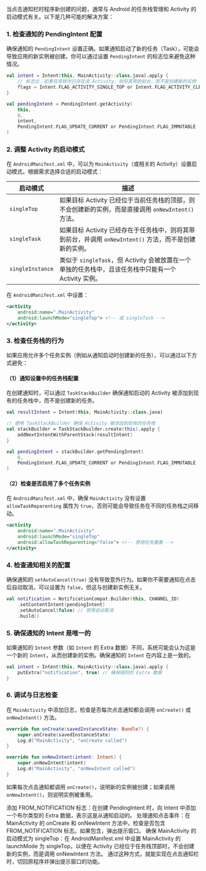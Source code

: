 当点击通知栏时程序新创建的问题，通常与 Android 的任务栈管理和 Activity 的启动模式有关。以下是几种可能的解决方案：

### 1. **检查通知的 PendingIntent 配置**

确保通知的 `PendingIntent` 设置正确。如果通知启动了新的任务（Task），可能会导致应用的新实例被创建。你可以通过设置 `PendingIntent` 的标志位来避免这种情况。

```kotlin
val intent = Intent(this, MainActivity::class.java).apply {
    // 标志位：如果任务栈中已存在该 Activity，则将其带到前台，而不是创建新的实例
    flags = Intent.FLAG_ACTIVITY_SINGLE_TOP or Intent.FLAG_ACTIVITY_CLEAR_TOP
}

val pendingIntent = PendingIntent.getActivity(
    this,
    0,
    intent,
    PendingIntent.FLAG_UPDATE_CURRENT or PendingIntent.FLAG_IMMUTABLE
)
```

### 2. **调整 Activity 的启动模式**

在 `AndroidManifest.xml` 中，可以为 `MainActivity`（或相关的 Activity）设置启动模式。根据需求选择合适的启动模式：

| 启动模式                          | 描述                                                                                   |
|-----------------------------------|---------------------------------------------------------------------------------------|
| `singleTop`                       | 如果目标 Activity 已经位于当前任务栈的顶部，则不会创建新的实例，而是直接调用 `onNewIntent()` 方法。 |
| `singleTask`                      | 如果目标 Activity 已经存在于任务栈中，则将其带到前台，并调用 `onNewIntent()` 方法，而不是创建新的实例。 |
| `singleInstance`                  | 类似于 `singleTask`，但 Activity 会被放置在一个单独的任务栈中，且该任务栈中只能有一个 Activity 实例。 |

在 `AndroidManifest.xml` 中设置：

```xml
<activity
    android:name=".MainActivity"
    android:launchMode="singleTop"> <!-- 或 singleTask -->
</activity>
```

### 3. **检查任务栈的行为**

如果应用允许多个任务实例（例如从通知启动时创建新的任务），可以通过以下方式避免：

#### （1）通知设置中的任务栈配置

在创建通知时，可以通过 `TaskStackBuilder` 确保通知启动的 Activity 被添加到现有的任务栈中，而不是创建新的任务。

```kotlin
val resultIntent = Intent(this, MainActivity::class.java)

// 使用 TaskStackBuilder 确保 Activity 被添加到现有的任务栈
val stackBuilder = TaskStackBuilder.create(this).apply {
    addNextIntentWithParentStack(resultIntent)
}

val pendingIntent = stackBuilder.getPendingIntent(
    0,
    PendingIntent.FLAG_UPDATE_CURRENT or PendingIntent.FLAG_IMMUTABLE
)
```

#### （2）检查是否启用了多个任务实例

在 `AndroidManifest.xml` 中，确保 `MainActivity` 没有设置 `allowTaskReparenting` 属性为 `true`，否则可能会导致任务在不同的任务栈之间移动。

```xml
<activity
    android:name=".MainActivity"
    android:launchMode="singleTop"
    android:allowTaskReparenting="false"> <!-- 禁用任务重置 -->
</activity>
```

### 4. **检查通知相关的配置**

确保通知的 `setAutoCancel(true)` 没有导致意外行为。如果你不需要通知在点击后自动取消，可以设置为 `false`，但这与创建新实例无关。

```kotlin
val notification = NotificationCompat.Builder(this, CHANNEL_ID)
    .setContentIntent(pendingIntent)
    .setAutoCancel(false) // 禁用自动取消
    .build()
```

### 5. **确保通知的 Intent 是唯一的**

如果通知的 `Intent` 参数（如 `Intent` 的 Extra 数据）不同，系统可能会认为这是一个新的 `Intent`，从而创建新的实例。确保通知的 `Intent` 在内容上是一致的。

```kotlin
val intent = Intent(this, MainActivity::class.java).apply {
    putExtra("notification", true) // 确保相同的 Extra 数据
}
```

### 6. **调试与日志检查**

在 `MainActivity` 中添加日志，检查是否每次点击通知都会调用 `onCreate()` 或 `onNewIntent()` 方法。

```kotlin
override fun onCreate(savedInstanceState: Bundle?) {
    super.onCreate(savedInstanceState)
    Log.d("MainActivity", "onCreate called")
}

override fun onNewIntent(intent: Intent) {
    super.onNewIntent(intent)
    Log.d("MainActivity", "onNewIntent called")
}
```

如果每次点击通知都调用 `onCreate()`，说明新的实例被创建；如果调用 `onNewIntent()`，则说明实例被重用。




添加 FROM_NOTIFICATION 标志：在创建 PendingIntent 时，向 Intent 中添加一个布尔类型的 Extra 数据，表示这是从通知启动的。
处理通知点击事件：在 MainActivity 的 onCreate 和 onNewIntent 方法中，检查是否包含 FROM_NOTIFICATION 标志。如果包含，弹出提示窗口。
确保 MainActivity 的启动模式为 singleTop：在 AndroidManifest.xml 中设置 MainActivity 的 launchMode 为 singleTop，以便在 Activity 已经位于任务栈顶部时，不会创建新的实例，而是调用 onNewIntent 方法。
通过这种方式，就能实现在点击通知栏时，切回原程序并弹出提示窗口的功能。